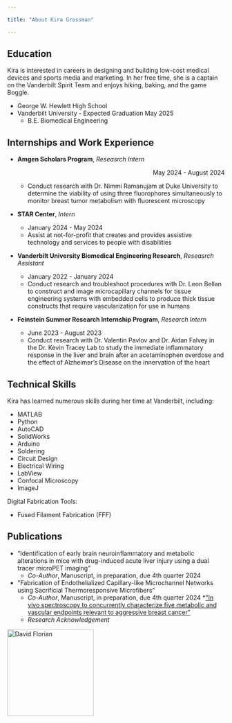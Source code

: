 ```yaml
---

title: "About Kira Grossman"

---
```


## Education

Kira is interested in careers in designing and building low-cost medical devices and sports media and marketing. In her free time, she is a captain on the Vanderbilt Spirit Team and enjoys hiking, baking, and the game Boggle.

* George W. Hewlett High School
* Vanderbilt University - Expected Graduation May 2025
  * B.E. Biomedical Engineering

## Internships and Work Experience
* **Amgen Scholars Program**, *Reseasrch Intern* <div align="right">May 2024 - August 2024</div>
  * Conduct research with Dr. Nimmi Ramanujam at Duke University to determine the viability of using three fluorophores simultaneously to monitor breast tumor metabolism with fluorescent microscopy
   
* **STAR Center**, *Intern* 
  * January 2024 - May 2024
  * Assist at not-for-profit that creates and provides assistive technology and services to people with disabilities
    
* **Vanderbilt University Biomedical Engineering Research**, *Reseasrch Assistant*
  * January 2022 - January 2024
  * Conduct research and troubleshoot procedures with Dr. Leon Bellan to construct and image microcapillary channels for tissue engineering systems with embedded cells to produce thick tissue constructs that require vascularization for use in humans
   
* **Feinstein Summer Research Internship Program**, *Research Intern* 
  * June 2023 - August 2023
  * Conduct research with Dr. Valentin Pavlov and Dr. Aidan Falvey in the Dr. Kevin Tracey Lab to study the immediate inflammatory response in the liver and brain after an acetaminophen overdose and the effect of Alzheimer’s Disease on the innervation of the heart
  
## Technical Skills

Kira has learned numerous skills during her time at Vanderbilt, including: 

* MATLAB
* Python
* AutoCAD
* SolidWorks
* Arduino
* Soldering
* Circuit Design
* Electrical Wiring
* LabView
* Confocal Microscopy
* ImageJ
  
Digital Fabrication Tools:

* Fused Filament Fabrication (FFF)

## Publications 

* “Identification of early brain neuroinflammatory and metabolic alterations in mice with drug-induced acute liver injury using a dual tracer microPET imaging”
  * *Co-Author*, Manuscript, in preparation, due 4th quarter 2024
* "Fabrication of Endothelialized Capillary-like Microchannel Networks using Sacrificial Thermoresponsive Microfibers"
  * *Co-Author*, Manuscript, in preparation, due 4th quarter 2024
*["In vivo spectroscopy to concurrently characterize five metabolic and vascular endpoints relevant to aggressive breast cancer"](https://www.spiedigitallibrary.org/journals/biophotonics-discovery/volume-1/issue-2/025002/In-vivo-spectroscopy-to-concurrently-characterize-five-metabolic-and-vascular/10.1117/1.BIOS.1.2.025002.pdf)
  * *Research Acknowledgement*

<img src="/assets/img/David_Headshot_web2.jpg" alt="David Florian" style="width:200px;"/>
